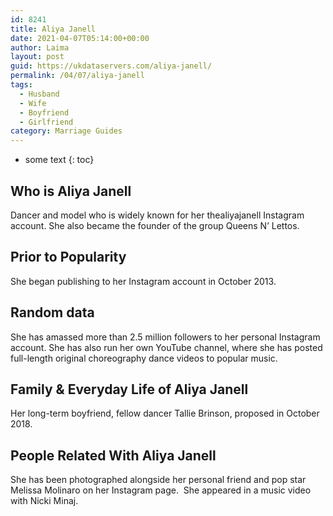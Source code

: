 ```yaml
---
id: 8241
title: Aliya Janell
date: 2021-04-07T05:14:00+00:00
author: Laima
layout: post
guid: https://ukdataservers.com/aliya-janell/
permalink: /04/07/aliya-janell
tags:
  - Husband
  - Wife
  - Boyfriend
  - Girlfriend
category: Marriage Guides
---
```


* some text
{: toc}


## Who is Aliya Janell
                  
                  
                  
Dancer and model who is widely known for her thealiyajanell Instagram account. She also became the founder of the group Queens N&#8217; Lettos. 
                  
              
            
              
            
                
                
                
## Prior to Popularity
                  
                  
                  
She began publishing to her Instagram account in October 2013. 
                  
              
            
              
            
                
                
                
## Random data
                  
                  
                  
She has amassed more than 2.5 million followers to her personal Instagram account. She has also run her own YouTube channel, where she has posted full-length original choreography dance videos to popular music. 
                  
              
            
              
            
                
                
                
## Family & Everyday Life of Aliya Janell
                  
                  
                  
Her long-term boyfriend, fellow dancer Tallie Brinson, proposed in October 2018.
                  
              
            
              
            
                
                
                
## People Related With Aliya Janell
                  
                  
                  
She has been photographed alongside her personal friend and pop star Melissa Molinaro on her Instagram page.  She appeared in a music video with Nicki Minaj.
                  
              
            
              
            
                
              
            
              
              
            
            
              
            
          
          
          
